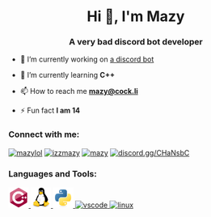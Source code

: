 <h1 align="center">Hi 👋, I'm Mazy</h1>
<h3 align="center">A very bad discord bot developer</h3>

- 🔭 I’m currently working on [a discord bot](https://github.com/IzzMazy/barry)

- 🌱 I’m currently learning **C++**

- 📫 How to reach me **mazy@cock.li**

- ⚡ Fun fact **I am 14**

<h3 align="left">Connect with me:</h3>
<p align="left">
<a href="https://twitter.com/mazylol" target="blank"><img align="center" src="https://raw.githubusercontent.com/rahuldkjain/github-profile-readme-generator/master/src/images/icons/Social/twitter.svg" alt="mazylol" height="30" width="40" /></a>
<a href="https://instagram.com/izzmazy" target="blank"><img align="center" src="https://raw.githubusercontent.com/rahuldkjain/github-profile-readme-generator/master/src/images/icons/Social/instagram.svg" alt="izzmazy" height="30" width="40" /></a>
<a href="https://www.youtube.com/c/mazy" target="blank"><img align="center" src="https://raw.githubusercontent.com/rahuldkjain/github-profile-readme-generator/master/src/images/icons/Social/youtube.svg" alt="mazy" height="30" width="40" /></a>
<a href="https://discord.gg/discord.gg/CHaNsbC" target="blank"><img align="center" src="https://raw.githubusercontent.com/rahuldkjain/github-profile-readme-generator/master/src/images/icons/Social/discord.svg" alt="discord.gg/CHaNsbC" height="30" width="40" /></a>
</p>

<h3 align="left">Languages and Tools:</h3>
<p align="left"> <a href="https://www.w3schools.com/cpp/" target="_blank"> <img src="https://raw.githubusercontent.com/devicons/devicon/master/icons/cplusplus/cplusplus-original.svg" alt="cplusplus" width="40" height="40"/> </a> <a href="https://www.linux.org/" target="_blank"> <img src="https://raw.githubusercontent.com/devicons/devicon/master/icons/linux/linux-original.svg" alt="linux" width="40" height="40"/> </a> <a href="https://www.python.org" target="_blank"> <img src="https://raw.githubusercontent.com/devicons/devicon/master/icons/python/python-original.svg" alt="python" width="40" height="40"/> </a> <a href="https://code.visualstudio.com"><img src="https://github.com/keikomori/icons-badges/blob/master/icons/VSCode/vscode.svg" alt="vscode" width="40" height="40"/> </a> <a href="https://archlinux.org target="_blank"> <img src="https://w7.pngwing.com/pngs/368/108/png-transparent-arch-linux-linux-distribution-installation-xfce-linux-text-triangle-logo-thumbnail.png" alt="linux" width="40" height="40"/> </a> </p>
